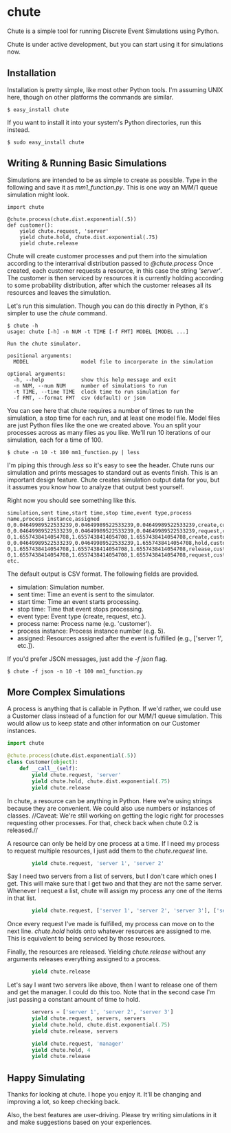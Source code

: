 chute
=====

Chute is a simple tool for running Discrete Event Simulations using Python.

Chute is under active development, but you can start using it for simulations now.

Installation
------------

Installation is pretty simple, like most other Python tools. I'm assuming UNIX here, though on other platforms the commands are similar.

```
$ easy_install chute
```

If you want to install it into your system's Python directories, run this instead.

```
$ sudo easy_install chute
```

Writing & Running Basic Simulations
-----------------------------------

Simulations are intended to be as simple to create as possible. Type in the following and save it as *mm1_function.py*. This is one way an M/M/1 queue simulation might look.

```#!python
import chute

@chute.process(chute.dist.exponential(.5))
def customer():
    yield chute.request, 'server'
    yield chute.hold, chute.dist.exponential(.75)
    yield chute.release
```

Chute will create customer processes and put them into the simulation according to the interarrival distribution passed to *@chute.process* Once created, each customer requests a resource, in this case the string *'server'*. The customer is then serviced by resources it is currently holding according to some probability distribution, after which the customer releases all its resources and leaves the simulation.

Let's run this simulation. Though you can do this directly in Python, it's simpler to use the *chute* command.

```
$ chute -h
usage: chute [-h] -n NUM -t TIME [-f FMT] MODEL [MODEL ...]

Run the chute simulator.

positional arguments:
  MODEL                 model file to incorporate in the simulation

optional arguments:
  -h, --help            show this help message and exit
  -n NUM, --num NUM     number of simulations to run
  -t TIME, --time TIME  clock time to run simulation for
  -f FMT, --format FMT  csv (default) or json
```

You can see here that chute requires a number of times to run the simulation, a stop time for each run, and at least one model file. Model files are just Python files like the one we created above. You an split your processes across as many files as you like. We'll run 10 iterations of our simulation, each for a time of 100.

```
$ chute -n 10 -t 100 mm1_function.py | less
```

I'm piping this through *less* so it's easy to see the header. Chute runs our simulation and prints messages to standard out as events finish. This is an important design feature. Chute creates simulation output data for you, but it assumes you know how to analyze that output best yourself.

Right now you should see something like this.

```
simulation,sent time,start time,stop time,event type,process name,process instance,assigned
0,0.04649989522533239,0.04649989522533239,0.04649989522533239,create,customer,0,
0,0.04649989522533239,0.04649989522533239,0.04649989522533239,request,customer,0,server
0,1.6557438414054708,1.6557438414054708,1.6557438414054708,create,customer,1,
0,0.04649989522533239,0.04649989522533239,1.6557438414054708,hold,customer,0,server
0,1.6557438414054708,1.6557438414054708,1.6557438414054708,release,customer,0,
0,1.6557438414054708,1.6557438414054708,1.6557438414054708,request,customer,1,server
etc.
```

The default output is CSV format. The following fields are provided.

* simulation: Simulation number.
* sent time: Time an event is sent to the simulator.
* start time: Time an event starts processing.
* stop time: Time that event stops processing.
* event type: Event type (create, request, etc.).
* process name: Process name (e.g. 'customer').
* process instance: Process instance number (e.g. 5).
* assigned: Resources assigned after the event is fulfilled (e.g., ['server 1', etc.]).

If you'd prefer JSON messages, just add the *-f json* flag.

```
$ chute -f json -n 10 -t 100 mm1_function.py
```

More Complex Simulations
------------------------

A process is anything that is callable in Python. If we'd rather, we could use a Customer class instead of a function for our M/M/1 queue simulation. This would allow us to keep state and other information on our Customer instances.

```python
import chute

@chute.process(chute.dist.exponential(.5))
class Customer(object):
    def __call__(self):
        yield chute.request, 'server'
        yield chute.hold, chute.dist.exponential(.75)
        yield chute.release
```

In chute, a resource can be anything in Python. Here we're using strings because they are convenient. We could also use numbers or instances of classes. //Caveat: We're still working on getting the logic right for processes requesting other processes. For that, check back when chute 0.2 is released.//

A resource can only be held by one process at a time. If I need my process to request multiple resources, I just add them to the *chute.request* line.

```python
        yield chute.request, 'server 1', 'server 2'
```

Say I need two servers from a list of servers, but I don't care which ones I get. This will make sure that I get two and that they are not the same server. Whenever I request a list, chute will assign my process any one of the items in that list.

```python
        yield chute.request, ['server 1', 'server 2', 'server 3'], ['server 1', 'server 2', 'server 3']
```

Once every request I've made is fulfilled, my process can move on to the next line. *chute.hold* holds onto whatever resources are assigned to me. This is equivalent to being serviced by those resources.

Finally, the resources are released. Yielding *chute.release* without any arguments releases everything assigned to a process.

```python
        yield chute.release
```

Let's say I want two servers like above, then I want to release one of them and get the manager. I could do this too. Note that in the second case I'm just passing a constant amount of time to hold.

```python
        servers = ['server 1', 'server 2', 'server 3']
        yield chute.request, servers, servers
        yield chute.hold, chute.dist.exponential(.75)
        yield chute.release, servers

        yield chute.request, 'manager'
        yield chute.hold, 4
        yield chute.release
```

Happy Simulating
----------------

Thanks for looking at chute. I hope you enjoy it. It'll be changing and improving a lot, so keep checking back.

Also, the best features are user-driving. Please try writing simulations in it and make suggestions based on your experiences.
